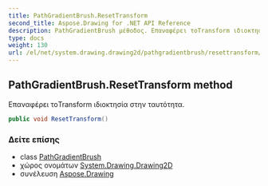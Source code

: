 ```yaml
---
title: PathGradientBrush.ResetTransform
second_title: Aspose.Drawing for .NET API Reference
description: PathGradientBrush μέθοδος. Επαναφέρει τοTransform ιδιοκτησία στην ταυτότητα.
type: docs
weight: 130
url: /el/net/system.drawing.drawing2d/pathgradientbrush/resettransform/
---
```

## PathGradientBrush.ResetTransform method

Επαναφέρει τοTransform ιδιοκτησία στην ταυτότητα.

```csharp
public void ResetTransform()
```

### Δείτε επίσης

* class [PathGradientBrush](../)
* χώρος ονομάτων [System.Drawing.Drawing2D](../../pathgradientbrush/)
* συνέλευση [Aspose.Drawing](../../../)


